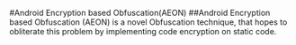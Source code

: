 #Android Encryption based Obfuscation(AEON)
##Android Encryption based Obfuscation (AEON) is a novel Obfuscation technique, that hopes to obliterate this problem by implementing code encryption on static code.
